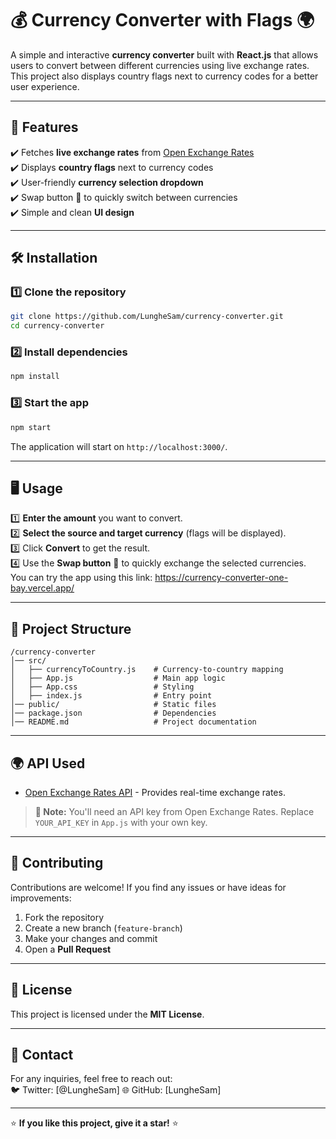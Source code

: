 
# 💰 Currency Converter with Flags 🌍

A simple and interactive **currency converter** built with **React.js** that allows users to convert between different currencies using live exchange rates. This project also displays country flags next to currency codes for a better user experience.

---

## 🚀 Features  
✔️ Fetches **live exchange rates** from [Open Exchange Rates](https://openexchangerates.org/)  
✔️ Displays **country flags** next to currency codes  
✔️ User-friendly **currency selection dropdown**  
✔️ Swap button 🔄 to quickly switch between currencies  
✔️ Simple and clean **UI design**  

---

## 🛠️ Installation  

### 1️⃣ **Clone the repository**  
```sh
git clone https://github.com/LungheSam/currency-converter.git
cd currency-converter
```

### 2️⃣ **Install dependencies**  
```sh
npm install
```

### 3️⃣ **Start the app**  
```sh
npm start
```
The application will start on `http://localhost:3000/`.

---

## 🖥️ Usage  

1️⃣ **Enter the amount** you want to convert.  
2️⃣ **Select the source and target currency** (flags will be displayed).  
3️⃣ Click **Convert** to get the result.  
4️⃣ Use the **Swap button** 🔄 to quickly exchange the selected currencies.  
You can try the app using this link: https://currency-converter-one-bay.vercel.app/

---

## 📂 Project Structure  

```
/currency-converter
│── src/
│   ├── currencyToCountry.js    # Currency-to-country mapping
│   ├── App.js                  # Main app logic
│   ├── App.css                 # Styling
│   ├── index.js                # Entry point
│── public/                     # Static files
│── package.json                # Dependencies
│── README.md                   # Project documentation
```

---

## 🌍 API Used  

- [Open Exchange Rates API](https://openexchangerates.org/) - Provides real-time exchange rates.

> **🔑 Note:** You'll need an API key from Open Exchange Rates. Replace `YOUR_API_KEY` in `App.js` with your own key.

---

## 🤝 Contributing  

Contributions are welcome! If you find any issues or have ideas for improvements:  

1. Fork the repository  
2. Create a new branch (`feature-branch`)  
3. Make your changes and commit  
4. Open a **Pull Request**  

---

## 📜 License  

This project is licensed under the **MIT License**.

---

## 📩 Contact  

For any inquiries, feel free to reach out:  
🐦 Twitter: [@LungheSam] 
🌐 GitHub: [LungheSam]

---

⭐ **If you like this project, give it a star!** ⭐
```
